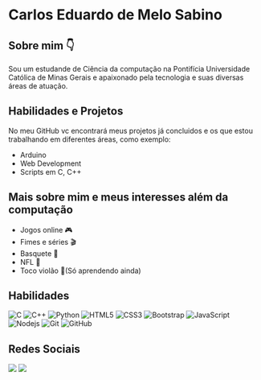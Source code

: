 # Carlos Eduardo de Melo Sabino


## Sobre mim 👇

Sou um estudande de Ciência da computação na Pontifícia Universidade Católica de Minas Gerais e apaixonado pela tecnologia e suas diversas áreas de atuação.

## Habilidades e Projetos

No meu GitHub vc encontrará meus projetos já concluidos e os que estou trabalhando em diferentes áreas, como exemplo:

- Arduino
- Web Development
- Scripts em C, C++

## Mais sobre mim e meus interesses além da computação

- Jogos online 🎮
- Fimes e séries 🎬
- Basquete 🏀
- NFL 🏈
- Toco violão 🎸(Só aprendendo ainda)

## Habilidades

![C](https://img.shields.io/badge/C-00599C?style=flat&logo=c)
![C++](https://img.shields.io/badge/C++-00599C?style=flat&logo=c%2b%2b)
![Python](https://img.shields.io/badge/Python-FECE00?style=flat&logo=Python&logoColor=3776AB)
![HTML5](https://img.shields.io/badge/HTML5-E34F26?style=flat&logo=html5&logoColor=white)
![CSS3](https://img.shields.io/badge/CSS3-1572B6?style=flat&logo=css3)
![Bootstrap](https://img.shields.io/badge/Bootstrap-563D7C?style=flat&logo=bootstrap)
![JavaScript](https://img.shields.io/badge/JavaScript-555555?style=flat&logo=javascript)
![Nodejs](https://img.shields.io/badge/Nodejs-555555?style=flat&logo=Node.js)
![Git](https://img.shields.io/badge/Git-555555?style=flat-square&logo=git)
![GitHub](https://img.shields.io/badge/GitHub-181717?style=flat-square&logo=github)

## Redes Sociais

<div>
  <a href="https://www.instagram.com/cadu_melooo/" target="_blank"><img src="https://img.shields.io/badge/-Instagram-%23E4405F?style=for-the-badge&logo=instagram&logoColor=white" target="_blank"></a>
  <a href="https://discord.com/csmelo" target="_blank"><img src="https://img.shields.io/badge/Discord-7289DA?style=for-the-badge&logo=discord&logoColor=white" target="_blank"></a>
</div>

